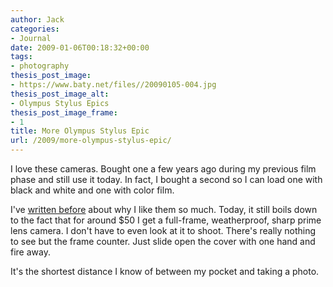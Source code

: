 ```yaml
---
author: Jack
categories:
- Journal
date: 2009-01-06T00:18:32+00:00
tags:
- photography
thesis_post_image:
- https://www.baty.net/files//20090105-004.jpg
thesis_post_image_alt:
- Olympus Stylus Epics
thesis_post_image_frame:
- 1
title: More Olympus Stylus Epic
url: /2009/more-olympus-stylus-epic/
---
```


I love these cameras. Bought one a few years ago during my previous film phase and still use it today. In fact, I bought a second so I can load one with black and white and one with color film.

I've [written before][1] about why I like them so much. Today, it still boils down to the fact that for around $50 I get a full-frame, weatherproof, sharp prime lens camera. I don't have to even look at it to shoot. There's really nothing to see but the frame counter. Just slide open the cover with one hand and fire away.

It's the shortest distance I know of between my pocket and taking a photo.

 [1]: https://jackbaty.com/2004/07/olympus-stylus-epic/